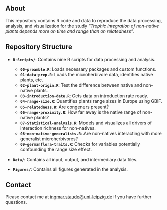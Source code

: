 
<!-- README.md is generated from README.Rmd. Please edit that file -->

## About

This repository contains R code and data to reproduce the data
processing, analysis, and visualization for the study 
*“Trophic integration of non-native plants depends more on time and range than on relatedness”*.

## Repository Structure

- **`R-Scripts/`**: Contains nine R scripts for data processing and
  analysis.

  - **`00-preamble.R`**: Loads necessary packages and custom functions.
  - **`01-data-prep.R`**: Loads the microherbivore data, identifies native plants, etc.
  - **`02-plant-origin.R`**: Test the difference between native and non-native plants.
  - **`03-introduction-date.R`**: Gets data on introduction rate ready.
  - **`04-range-size.R`**: Quantifies plants range sizes in Europe using GBIF.
  - **`05-relatedness.R`**: Are congeners present?
  - **`06-range-proximity.R`**: How far away is the native range of non-native plants?
  - **`07-Statistical-analysis.R`**: Models and visualizes all drivers of interaction richness for non-natives.
  - **`08-non-native-generalists.R`**: Are non-natives interacting with more generalist microherbivores?
  - **`09-germanflora-traits.R`**: Checks for variables potentially confounding the range size effect.

- **`Data/`**: Contains all input, output, and intermediary data files.

- **`Figures/`**: Contains all figures generated in the analysis.

## Contact

Please contact me at <ingmar.staude@uni-leipzig.de> if you have further
questions.
